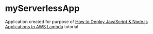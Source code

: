 # myServerlessApp

Application created for purpose of [How to Deploy JavaScript & Node.js Applications to AWS Lambda](https://www.twilio.com/blog/2017/09/serverless-deploy-nodejs-application-on-faas-without-pain.html) tutorial
